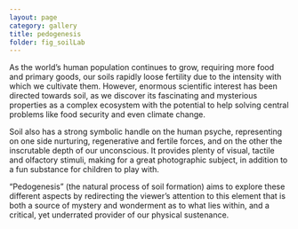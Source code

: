 ```yaml
---
layout: page
category: gallery
title: pedogenesis
folder: fig_soilLab
---
```


As the world’s human population continues to grow, requiring more food and primary goods, our soils rapidly loose fertility due to the intensity with which we cultivate them. However, enormous scientific interest has been directed towards soil, as we discover its fascinating and mysterious properties as a complex ecosystem with the potential to help solving central problems like food security and even climate change.

Soil also has a strong symbolic handle on the human psyche, representing on one side nurturing, regenerative and fertile forces, and on the other the inscrutable depth of our unconscious. It provides plenty of visual, tactile and olfactory stimuli, making for a great photographic subject, in addition to a fun substance for children to play with.

“Pedogenesis” (the natural process of soil formation) aims to explore these different aspects by redirecting the viewer’s attention to this element that is both a source of mystery and wonderment as to what lies within, and a critical, yet underrated provider of our physical sustenance.